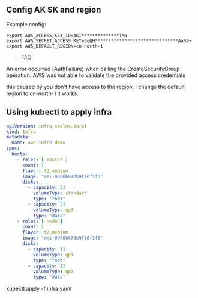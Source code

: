 ## Config AK SK and region

Example config:

```shell script
export AWS_ACCESS_KEY_ID=AKI**************TMN
export AWS_SECRET_ACCESS_KEY=3gQH*******************************AaS9+
export AWS_DEFAULT_REGION=cn-north-1
```

> FAQ

An error occurred (AuthFailure) when calling the CreateSecurityGroup operation: AWS was not able to validate the provided access credentials

this caused by you don't have access to the region, I change the default region to cn-north-1 it works.

## Using kubectl to apply infra

```yaml
apiVersion: infra.sealos.io/v1
kind: Infra
metadata:
  name: aws-infra-demo
spec:
  hosts:
    - roles: [ master ]
      count: 1
      flavor: t2.medium
      image: "ami-0d66b970b9f16f1f5"
      disks:
        - capacity: 23
          volumeType: standard
          type: "root"
        - capacity: 21
          volumeType: gp3
          type: "data"
    - roles: [ node ]
      count: 1
      flavor: t2.medium
      image: "ami-0d66b970b9f16f1f5"
      disks:
        - capacity: 11
          volumeType: gp3
          type: "root"
        - capacity: 13
          volumeType: gp3
          type: "data"
```

kubectl apply -f infra.yaml